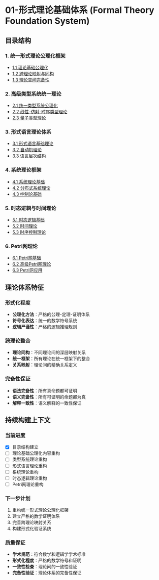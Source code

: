 # 01-形式理论基础体系 (Formal Theory Foundation System)

## 目录结构

### 1. 统一形式理论公理化框架

- [1.1 理论基础公理化](./01-01-理论基础公理化.md)
- [1.2 跨理论映射与同构](./01-02-跨理论映射与同构.md)
- [1.3 理论空间完备性](./01-03-理论空间完备性.md)

### 2. 高级类型系统统一理论

- [2.1 统一类型系统公理化](./02-01-统一类型系统公理化.md)
- [2.2 线性-仿射-时序类型理论](./02-02-线性仿射时序类型理论.md)
- [2.3 量子类型理论](./02-03-量子类型理论.md)

### 3. 形式语言理论体系

- [3.1 形式语言基础理论](./03-01-形式语言基础理论.md)
- [3.2 自动机理论](./03-02-自动机理论.md)
- [3.3 语言层次结构](./03-03-语言层次结构.md)

### 4. 系统理论框架

- [4.1 系统理论基础](./04-01-系统理论基础.md)
- [4.2 分布式系统理论](./04-02-分布式系统理论.md)
- [4.3 控制论基础](./04-03-控制论基础.md)

### 5. 时态逻辑与时间理论

- [5.1 时态逻辑基础](./05-01-时态逻辑基础.md)
- [5.2 时间理论](./05-02-时间理论.md)
- [5.3 时序控制理论](./05-03-时序控制理论.md)

### 6. Petri网理论

- [6.1 Petri网基础](./06-01-Petri网基础.md)
- [6.2 高级Petri网理论](./06-02-高级Petri网理论.md)
- [6.3 Petri网应用](./06-03-Petri网应用.md)

## 理论体系特征

### 形式化程度

- **公理化方法**：严格的公理-定理-证明体系
- **符号化表达**：统一的数学符号系统
- **逻辑严谨性**：严格的逻辑推理规则

### 跨理论整合

- **理论同构**：不同理论间的深层映射关系
- **统一框架**：所有理论在统一框架下的整合
- **关系映射**：理论间的精确关系定义

### 完备性保证

- **语法完备性**：所有真命题都可证明
- **语义完备性**：所有可证明的命题都为真
- **解释一致性**：语义解释的一致性保证

## 持续构建上下文

### 当前进度

- [x] 目录结构建立
- [ ] 理论基础公理化内容重构
- [ ] 类型系统理论重构
- [ ] 形式语言理论重构
- [ ] 系统理论重构
- [ ] 时态逻辑理论重构
- [ ] Petri网理论重构

### 下一步计划

1. 重构统一形式理论公理化框架
2. 建立严格的数学证明体系
3. 完善跨理论映射关系
4. 构建形式化验证系统

### 质量保证

- **学术规范**：符合数学和逻辑学学术标准
- **形式化程度**：严格的数学符号和证明
- **一致性检查**：理论间的一致性验证
- **完备性验证**：理论体系的完备性保证
